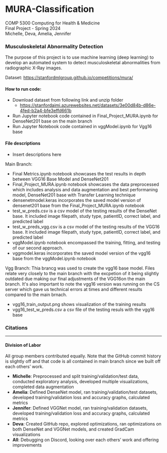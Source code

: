# MURA-Classification
COMP 5300 Computing for Health & Medicine   
Final Project - Spring 2024  
Michelle, Deva, Amelia, Jennifer

### Musculoskeletal Abnormality Detection  
The purpose of this project is to use machine learning (deep learning) to develop an automated system to detect musculoskeletal abnormalities from radiographic X-Ray images.

Dataset: https://stanfordmlgroup.github.io/competitions/mura/

#### How to run code:
- Download dataset from following link and unzip folder
  - https://stanfordaimi.azurewebsites.net/datasets/3e00d84b-d86e-4fed-b2a4-bfe3effd661b
- Run Jupyter notebook code contained in Final_Project_MURA.ipynb for DenseNet201 base on the main branch
- Run Jupyter Notebook code contained in vggModel.ipynb for Vgg16 base

#### File descriptions
- Insert descriptions here


Main Branch:
 - Final Metrics.ipynb notebook showcases the test results in depth between VGG16 Base Model and DenseNet201
 - Final_Project_MURA.ipynb notebook showcases the data preprocessed which includes analysis and data augmentation and best performaning model, DenseNet201 base with Transfer Learning technique
 - densenetmodel.keras incorporates the saved model version of densenet201 base from the Final_Project_MURA.ipynb notebook
 - test_w_preds.csv is a csv model of the testing results of the DenseNet base. It included image filepath, study type, patientID, correct label, and predicted label
 - test_w_preds_vgg.csv is a csv model of the testing results of the VGG16 base. It included image filepath, study type, patientID, correct label, and predicted label
 - vggModel.ipynb notebook encompassed the training, fitting, and testing of our second approach.
 - vggmodel.keras incorporates the saved model version of the vgg16 base from the vggModel.ipynb notebook


Vgg Branch:
Thia brancg was used to create the vgg16 base model. Files relate very closely to the main branch with the excpetion of it being slightly outdated due making our final adjustments of the VGG16on the main branch. It's also important to note the vgg16 version was running on the CS server which gave us technical errors at times and different results compared to the main brnach.
- vgg16_train_output.png shows visualization of the training results
- vgg16_test_w_preds.csv a csv file of the testing resuls with the vgg16 base


### Citations


----

#### Division of Labor

All group members contributed equally. Note that the GitHub commit history is slightly off and that code is all contained in main branch since we built off each others’ work.
- **Michelle**: Preprocessed and split training/validation/test data, conducted exploratory analysis, developed multiple visualizations, completed data augmentation
- **Amelia**: Defined DenseNet model, ran training/validation/test datasets, developed training/validation loss and accuracy graphs, calculated metrics
- **Jennifer**: Defined VGGNet model, ran training/validation datasets, developed training/validation loss and accuracy graphs, calculated metrics
- **Deva**: Created GitHub repo, explored optimizations, ran optimizations on both DenseNet and VGGNet models, and created GradCam visualizations
- **All**: Debugging on Discord, looking over each others’ work and offering improvements



